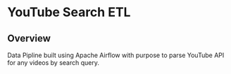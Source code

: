 # YouTube Search ETL

## Overview
Data Pipline built using Apache Airflow with purpose to parse YouTube API for any videos by search query.